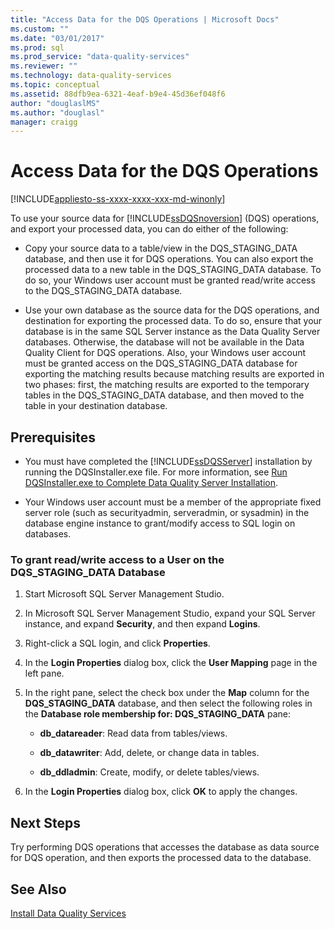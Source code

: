 ```yaml
---
title: "Access Data for the DQS Operations | Microsoft Docs"
ms.custom: ""
ms.date: "03/01/2017"
ms.prod: sql
ms.prod_service: "data-quality-services"
ms.reviewer: ""
ms.technology: data-quality-services
ms.topic: conceptual
ms.assetid: 88dfb9ea-6321-4eaf-b9e4-45d36ef048f6
author: "douglaslMS"
ms.author: "douglasl"
manager: craigg
---
```

# Access Data for the DQS Operations

[!INCLUDE[appliesto-ss-xxxx-xxxx-xxx-md-winonly](../../includes/appliesto-ss-xxxx-xxxx-xxx-md-winonly.md)]

  To use your source data for [!INCLUDE[ssDQSnoversion](../../includes/ssdqsnoversion-md.md)] (DQS) operations, and export your processed data, you can do either of the following:  
  
-   Copy your source data to a table/view in the DQS_STAGING_DATA database, and then use it for DQS operations. You can also export the processed data to a new table in the DQS_STAGING_DATA database. To do so, your Windows user account must be granted read/write access to the DQS_STAGING_DATA database.  
  
-   Use your own database as the source data for the DQS operations, and destination for exporting the processed data. To do so, ensure that your database is in the same SQL Server instance as the Data Quality Server databases. Otherwise, the database will not be available in the Data Quality Client for DQS operations. Also, your Windows user account must be granted access on the DQS_STAGING_DATA database for exporting the matching results because matching results are exported in two phases: first, the matching results are exported to the temporary tables in the DQS_STAGING_DATA database, and then moved to the table in your destination database.  
  
## Prerequisites  
  
-   You must have completed the [!INCLUDE[ssDQSServer](../../includes/ssdqsserver-md.md)] installation by running the DQSInstaller.exe file. For more information, see [Run DQSInstaller.exe to Complete Data Quality Server Installation](../../data-quality-services/install-windows/run-dqsinstaller-exe-to-complete-data-quality-server-installation.md).  
  
-   Your Windows user account must be a member of the appropriate fixed server role (such as securityadmin, serveradmin, or sysadmin) in the database engine instance to grant/modify access to SQL login on databases.  
  
### To grant read/write access to a User on the DQS_STAGING_DATA Database  
  
1.  Start Microsoft SQL Server Management Studio.  
  
2.  In Microsoft SQL Server Management Studio, expand your SQL Server instance, and expand **Security**, and then expand **Logins**.  
  
3.  Right-click a SQL login, and click **Properties**.  
  
4.  In the **Login Properties** dialog box, click the **User Mapping** page in the left pane.  
  
5.  In the right pane, select the check box under the **Map** column for the **DQS_STAGING_DATA** database, and then select the following roles in the **Database role membership for: DQS_STAGING_DATA** pane:  
  
    -   **db_datareader**: Read data from tables/views.  
  
    -   **db_datawriter**: Add, delete, or change data in tables.  
  
    -   **db_ddladmin**: Create, modify, or delete tables/views.  
  
6.  In the **Login Properties** dialog box, click **OK** to apply the changes.  
  
## Next Steps  
 Try performing DQS operations that accesses the database as data source for DQS operation, and then exports the processed data to the database.  
  
## See Also  
 [Install Data Quality Services](../../data-quality-services/install-windows/install-data-quality-services.md)  
  
  
